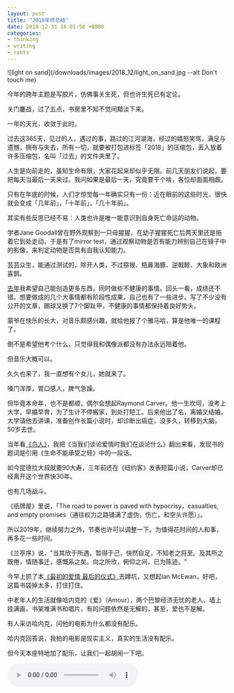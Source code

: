 ```yaml
---
layout: post
title: "2018年终总结"
date: 2018-12-31 16:01:58 +0800
categories:
- thinking
- writing
- rants
---
```


![light on sand](/downloads/images/2018_12/light_on_sand.jpg --alt Don't touch me)

今年的跨年主题是写胶片，仿佛事关生死，但也许生死已有定论。

关门鏖战，过了五点，书房里不知不觉间黯淡下来。

一年的天光，收敛于此时。

过去这365天，见过的人，遇过的事，路过的江河湖海，经过的嬉怒笑骂，满足与遗憾，拥有与失去，所有一切，就要被打包进标签「2018」的压缩包，丢入放着许多压缩包，名叫「过去」的文件夹里了。

人生是向前走的，虽知生命有限，大家花起来却似乎无限。前几天朋友们说起，要把每天当最后一天来过。我问如果是最后一天，究竟要干个啥，各位却面面相觑。

只有在年底的时候，人们才惊觉每一年确实只有一份：近在眼前的这些时光，很快就会变成「几年前」，「十年前」，「几十年前」。

其实有些反思已经不易：人类也许是唯一能意识到自身死亡命运的动物。

学者Jane Goodall曾在野外观察到一只母猩猩，在幼子猩猩死亡后两天里还是拖着它到处走动。于是有了mirror test，通过观察动物是否有能力辨别自己在镜子中的影像，来判定动物是否具有自我认知能力。

芸芸众生，能通过测试的，除开人类，不过猕猴、瓶鼻海豚、逆戟鲸、大象和欧洲喜鹊。

[去年](https://lenciel.com/2017/12/last-day-in-2017/)我希望自己能创造更多东西，同时做些不健康的事情。回头一看，成绩还不错。想要做成的几个大事情都有阶段性成果，自己也有了一些进步。写了不少没有公开的文章，踢球又换了7个脚趾甲，不健康的事情都保持着良好势头。

蒙爷在快乐的长大，对音乐颇感兴趣，就给他报了个雅马哈，算是他唯一的课程了。

倒不是希望他考个什么，只觉得我和偶像派都没有办法永远陪着他。

但音乐大概可以。

久久也来了，我一直想有个女儿，她就来了。

嗓门浑厚，胃口感人，脾气急躁。

但毕竟本命年，也不是都顺，偶尔会想起Raymond Carver。他一生坎坷，没考上大学，早婚早育，为了生计不停搬家，到处打短工。后来他出了名，离婚又结婚。大学请他去讲课，准备创作长篇小说时，却诊断出癌症，没多久，转移到大脑，50岁去世。

当年看[《鸟人》](https://lenciel.com/2015/02/birdman/)，我把《当我们谈论爱情时我们在谈论什么》翻出来看，发现书的题词是引用《生命不能承受之轻》中的一段话。

如今昆德拉大叔就要90大寿，三年前还在《纽约客》发表短篇小说，Carver却已经离开这个世界快30年。

也有几场战斗。

《纸牌屋》里说，「The road to power is paved with hypocrisy，casualties, and empty promises（通往权力之路铺满了虚伪，伤亡，和空头许愿）」。

所以2019年，继续努力之外，节奏也许可以调整一下。为值得花时间的人和事，再多花一些时间。

《兰亭序》说，"当其欣于所遇，暂得于己，快然自足，不知老之将至。及其所之既倦，情随事迁，感慨系之矣。向之所欣，俯仰之间，已为陈迹。"

今早上抓了本[《最初的爱情 最后的仪式》](https://book.douban.com/subject/4011440/)去蹲坑，又想起Ian McEwan，好吧，这篇书袋掉太多，打住打住。

中老年人的生活就像哈内克的《爱》（Amour），两个巴黎经济无忧的老人，墙上挂满画，书架堆满书和唱片，有的问题依然是无解的，甚至，爱也不是解。

有人采访哈内克，问他的电影为什么都没有配乐。

哈内克回答说，我拍的电影是现实主义，真实的生活没有配乐。

但今天本座特地加了配乐，让我们一起胡闹一下吧。

<audio controls loop preload><source src="{{ site.static_base }}/downloads/audio/demons_acoustic.mp3"></audio>